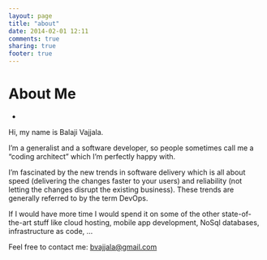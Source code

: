 ```yaml
---
layout: page
title: "about"
date: 2014-02-01 12:11
comments: true
sharing: true
footer: true
---
```

# About Me
-
Hi, my name is Balaji Vajjala.

I’m a generalist and a software developer, so people sometimes call me a “coding architect” which I’m perfectly happy with.

I’m fascinated by the new trends in software delivery which is all about speed (delivering the changes faster to your users) and reliability (not letting the changes disrupt the existing business). These trends are generally referred to by the term DevOps.

If I would have more time I would spend it on some of the other state-of-the-art stuff like cloud hosting, mobile app development, NoSql databases, infrastructure as code, …

Feel free to contact me: bvajjala@gmail.com